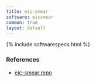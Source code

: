 ```yaml
---
title: eic-smear
software: eicsmear
common: true
layout: default
---
```


{% include softwarespecs.html %}

### References

- [eic-smear repo](https://gitlab.com/eic/eic-smear)
